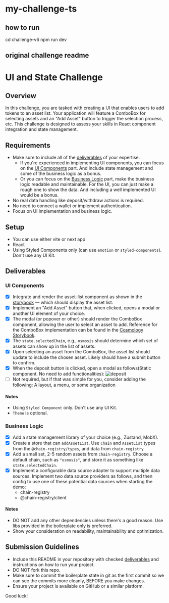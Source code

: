 # my-challenge-ts

## how to run 
cd challenge-v6
npm run dev

## original challenge readme

# UI and State Challenge

## Overview

In this challenge, you are tasked with creating a UI that enables users to add tokens to an asset list. Your application will feature a ComboBox for selecting assets and an "Add Asset" button to trigger the selection process, etc. This challenge is designed to assess your skills in React component integration and state management.

## Requirements

- Make sure to include all of the [deliverables](#deliverables) of your expertise.
  - If you're experienced in implementing UI components, you can focus on the [UI Components](#ui-components) part. And include state management and some of the business logic as a bonus.
  - Or you can focus on the [Business Logic](#business-logic) part, make the business logic readable and maintainable. For the UI, you can just make a rough one to show the data. And including a well implemented UI would be a bonus.
- No real data handling like deposit/withdraw actions is required.
- No need to connect a wallet or implement authentication.
- Focus on UI implementation and business logic.

## Setup

- You can use either vite or next app
- React
- Using Styled Components only (can use `emotion` or `styled-components`). Don't use any UI Kit.

## Deliverables

### UI Components

- [x] Integrate and render the asset-list component as shown in the [storybook](https://storybook.cosmology.zone/?path=/docs/asset-assetlist--docs) — which should display the asset list.
- [x] Implement an "Add Asset" button that, when clicked, opens a modal or another UI element of your choice.
- [x] The modal (or popover or other) should render the ComboBox component, allowing the user to select an asset to add. Reference for the ComboBox implementation can be found in the [Cosmology Storybook](https://storybook.cosmology.zone/?path=/story/combobox--custom-combobox-item).
- [x] The `state.selectedChain`, e.g., `osmosis` should determine which set of assets can show up in the list of assets.
- [x] Upon selecting an asset from the ComboBox, the asset list should update to include the chosen asset. Likely should have a submit button to confirm.
- [x] When the deposit button is clicked, open a modal as follows(Static component. No need to add functionalities):
![deposit](./deposit.png)
- [ ] Not required, but if that was simple for you, consider adding the following: A layout, a menu, or some organization

#### Notes

- Using `Styled Component` only. Don't use any UI Kit.
- `Theme` is optional.

### Business Logic

- [x] Add a state management library of your choice (e.g., Zustand, MobX).
- [x] Create a store that can `addAssetList`. Use `Chain` and `AssetList` types from the `@chain-registry/types`, and data from `chain-registry`
- [x] Add a small set, 2-5 random assets from `chain-registry`. Choose a default chain, such as `"osmosis"`, and store it as something like `state.selectedChain`.
- [x] Implement a configurable data source adapter to support multiple data sources. Implement two data source providers as follows, and then config to use one of these potential data sources when starting the demo:
  - chain-registry
  - @chain-registry/client

#### Notes

- DO NOT add any other dependencies unless there's a good reason. Use libs provided in the boilerplate only is preferred.
- Show your consideration on readability, maintainability and optimization.

## Submission Guidelines

- Include this README in your repository with checked [deliverables](#deliverables) and instructions on how to run your project.
- DO NOT fork this repo.
- Make sure to commit the boilerplate state in git as the first commit so we can see the commits more cleanly, BEFORE you make changes.
- Ensure your project is available on GitHub or a similar platform.

Good luck!
